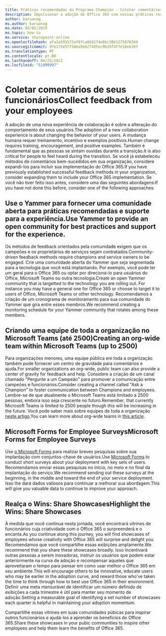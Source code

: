 ```yaml
---
title: Práticas recomendadas do Programa Champion - Coletar comentários
description: Impulsionar a adoção do Office 365 com nossas práticas recomendadas do Programa Champion
author: karuanag
ms.author: karuanag
ms.date: 02/01/2019
ms.topic: how-to
ms.service: sharepoint-online
ms.openlocfilehash: afa2a593572af8fca059274e0bc36b1275870384
ms.sourcegitcommit: 97e175e5ff5b6a9e0274d5ec9b39fdf7e18eb387
ms.translationtype: MT
ms.contentlocale: pt-BR
ms.lasthandoff: 04/25/2021
ms.locfileid: "51999997"
---
```

# <a name="collect-feedback-from-your-employees"></a><span data-ttu-id="30d15-103">Coletar comentários de seus funcionários</span><span class="sxs-lookup"><span data-stu-id="30d15-103">Collect feedback from your employees</span></span>

<span data-ttu-id="30d15-104">A adoção de uma nova experiência de colaboração é sobre a alteração do comportamento de seus usuários.</span><span class="sxs-lookup"><span data-stu-id="30d15-104">The adoption of a new collaboration experience is about changing the behavior of your users.</span></span> <span data-ttu-id="30d15-105">A mudança humana requer treinamento, incentivo e exemplos positivos.</span><span class="sxs-lookup"><span data-stu-id="30d15-105">Human change requires training, encouragement, and positive examples.</span></span> <span data-ttu-id="30d15-106">Também é fundamental que as pessoas se sintam ouvidas durante a transição.</span><span class="sxs-lookup"><span data-stu-id="30d15-106">It is also critical for people to feel heard during the transition.</span></span> <span data-ttu-id="30d15-107">Se você já estabeleceu métodos de comentários bem-sucedidos em sua organização, considere expandi-los para incluir sua implementação do Office 365.</span><span class="sxs-lookup"><span data-stu-id="30d15-107">If you have previously established successful feedback methods in your organization, consider expanding them to include your Office 365 implementation.</span></span> <span data-ttu-id="30d15-108">Se você não tiver feito isso antes, considere uma das seguintes abordagens:</span><span class="sxs-lookup"><span data-stu-id="30d15-108">If you have not done this before, consider one of the following approaches:</span></span>

## <a name="use-yammer-to-provide-an-open-community-for-best-practices-and-support-for-the-experience"></a><span data-ttu-id="30d15-109">Use o Yammer para fornecer uma comunidade aberta para práticas recomendadas e suporte para a experiência.</span><span class="sxs-lookup"><span data-stu-id="30d15-109">Use Yammer to provide an open community for best practices and support for the experience.</span></span>
<span data-ttu-id="30d15-110">Os métodos de feedback orientados pela comunidade exigem que os campeões e os proprietários de serviços sejam contratados.</span><span class="sxs-lookup"><span data-stu-id="30d15-110">Community-driven feedback methods require champions and service owners to be engaged.</span></span> <span data-ttu-id="30d15-111">Crie uma comunidade aberta do Yammer que seja segmentada para a tecnologia que você está implantando.  Por exemplo, você pode ter um geral para o Office 365 ou optar por direciona-lo para usuários do Office, Microsoft Teams ou outra tecnologia.</span><span class="sxs-lookup"><span data-stu-id="30d15-111">Create an open Yammer community that is targetted to the technology you are rolling out.  For instance you may have a general one for Office 365 or choose to target it to users of Office, Microsoft Teams or other technology.</span></span>  <span data-ttu-id="30d15-112">Recomendamos a criação de um cronograma de monitoramento para sua comunidade do Yammer que gira entre esses membros.</span><span class="sxs-lookup"><span data-stu-id="30d15-112">We recommend creating a monitoring schedule for your Yammer community that rotates among these members.</span></span> 

## <a name="creating-an-org-wide-team-within-microsoft-teams-up-to-2500"></a><span data-ttu-id="30d15-113">Criando uma equipe de toda a organização no Microsoft Teams (até 2500)</span><span class="sxs-lookup"><span data-stu-id="30d15-113">Creating an org-wide team within Microsoft Teams (up to 2500)</span></span>
<span data-ttu-id="30d15-114">Para organizações menores, uma equipe pública em toda a organização também pode fornecer um centro de gravidade para comentários e ajuda.</span><span class="sxs-lookup"><span data-stu-id="30d15-114">For smaller organizations an org-wide, public team can also provide a center of gravity for feedback and help.</span></span>  <span data-ttu-id="30d15-115">Considere a criação de um canal chamado "Pergunte a um Campeão" para promover a comunicação entre campeões e funcionários.</span><span class="sxs-lookup"><span data-stu-id="30d15-115">Consider creating a channel called "Ask a Champion" to foster communication between Champions and employees.</span></span>  <span data-ttu-id="30d15-116">Lembre-se de que atualmente o Microsoft Teams está limitado a 2500 pessoas, embora isso seja crescente no futuro.</span><span class="sxs-lookup"><span data-stu-id="30d15-116">Remember, that currently Microsoft Teams is limited to 2500 people though this will be increasing in the future.</span></span> <span data-ttu-id="30d15-117">Você pode saber mais sobre equipes de toda a organização [neste artigo](/microsoftteams/create-an-org-wide-team).</span><span class="sxs-lookup"><span data-stu-id="30d15-117">You can learn more about org-wide teams in [this article](/microsoftteams/create-an-org-wide-team).</span></span> 

## <a name="microsoft-forms-for-employee-surveys"></a><span data-ttu-id="30d15-118">Microsoft Forms for Employee Surveys</span><span class="sxs-lookup"><span data-stu-id="30d15-118">Microsoft Forms for Employee Surveys</span></span>

<span data-ttu-id="30d15-119">Use [o Microsoft Forms](https://support.office.com/forms) para realizar breves pesquisas sobre sua implantação com conjuntos-chave de usuários.</span><span class="sxs-lookup"><span data-stu-id="30d15-119">Use [Microsoft Forms](https://support.office.com/forms) to conduct short surveys about your deployment with key sets of users.</span></span>  <span data-ttu-id="30d15-120">Recomendamos enviar essas pesquisas no início, no meio e no final da implantação do serviço.</span><span class="sxs-lookup"><span data-stu-id="30d15-120">We recommend sending out these surveys at the beginning, in the middle and toward the end of your service deployment.</span></span>  <span data-ttu-id="30d15-121">Isso lhe dará dados valiosos para continuar a melhorar sua abordagem.</span><span class="sxs-lookup"><span data-stu-id="30d15-121">This will give you valuable data to continue to improve your approach.</span></span>  

## <a name="highlight-the-wins-share-showcases"></a><span data-ttu-id="30d15-122">Realça o Wins: Share Showcases</span><span class="sxs-lookup"><span data-stu-id="30d15-122">Highlight the Wins: Share Showcases</span></span>
<span data-ttu-id="30d15-123">À medida que você continua nesta jornada, você encontrará vitrines de funcionários cuja criatividade com o Office 365 o surpreenderá e o encanta.</span><span class="sxs-lookup"><span data-stu-id="30d15-123">As you continue along this journey, you will find showcases of employees whose creativity with Office 365 will surprise and delight you.</span></span> <span data-ttu-id="30d15-124">Recomendamos que você compartilhe essas exibições amplamente.</span><span class="sxs-lookup"><span data-stu-id="30d15-124">We recommend that you share these showcases broadly.</span></span> <span data-ttu-id="30d15-125">Isso incentivará outras pessoas a serem inovadoras, instruir os usuários que podem estar anteriormente na curva de adoção e recompensar aqueles que aproveitaram o tempo para pensar em como usar melhor o Office 365 em seu ambiente.</span><span class="sxs-lookup"><span data-stu-id="30d15-125">This will encourage others to be innovative, educate users who may be earlier in the adoption curve, and reward those who’ve taken the time to think through how to best use Office 365 in their environment.</span></span> <span data-ttu-id="30d15-126">Definir uma meta mensurável de identificar um número definido de exibições a cada trimestre é útil para manter seu momento de adoção.</span><span class="sxs-lookup"><span data-stu-id="30d15-126">Setting a measurable goal of identifying a set number of showcases each quarter is helpful in maintaining your adoption momentum.</span></span>

<span data-ttu-id="30d15-127">Compartilhe essas vitrines em suas comunidades púbicas para inspirar outros funcionários e ajudá-los a aprender os benefícios do Office 365.</span><span class="sxs-lookup"><span data-stu-id="30d15-127">Share these showcases in your pubic communities to inspire other employees and help them learn the benefits of Office 365.</span></span>